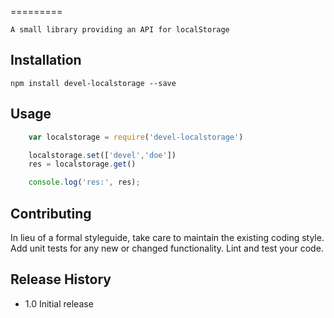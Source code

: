 <!--
@Author: Andreee Ray <develdoe>
@Date:   2017-04-10T17:45:02+02:00
@Email:  me@andreeray.se
@Filename: README.md
@Last modified by:   develdoe
@Last modified time: 2017-04-12T15:06:51+02:00
-->



=========

    A small library providing an API for localStorage

## Installation

    npm install devel-localstorage --save

## Usage

```js
    var localstorage = require('devel-localstorage')

    localstorage.set(['devel','doe'])
    res = localstorage.get()

    console.log('res:', res);
```

## Contributing

In lieu of a formal styleguide, take care to maintain the existing coding style.
Add unit tests for any new or changed functionality. Lint and test your code.

## Release History

* 1.0 Initial release
